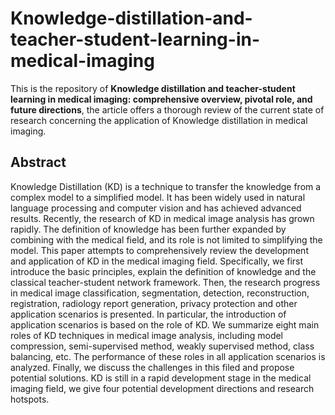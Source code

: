 # Knowledge-distillation-and-teacher-student-learning-in-medical-imaging
This is the repository of **Knowledge distillation and teacher-student learning in medical imaging: comprehensive overview, pivotal role, and future directions**, the article offers a thorough review of the current state of research concerning the application of Knowledge distillation in medical imaging.

## Abstract
Knowledge Distillation (KD) is a technique to transfer the knowledge from a complex model to a simplified model. It has been widely used in natural language processing and computer vision and has achieved advanced results. Recently, the research of KD in medical image analysis has grown rapidly. The definition of knowledge has been further expanded by combining with the medical field, and its role is not limited to simplifying the model. This paper attempts to comprehensively review the development and application of KD in the medical imaging field. Specifically, we first introduce the basic principles, explain the definition of knowledge and the classical teacher-student network framework. Then, the research progress in medical image classification, segmentation, detection, reconstruction, registration, radiology report generation, privacy protection and other application scenarios is presented. In particular, the introduction of application scenarios is based on the role of KD. We summarize eight main roles of KD techniques in medical image analysis, including model compression, semi-supervised method, weakly supervised method, class balancing, etc. The performance of these roles in all application scenarios is analyzed. Finally, we discuss the challenges in this filed and propose potential solutions. KD is still in a rapid development stage in the medical imaging field, we give four potential development directions and research hotspots.
